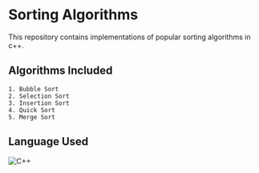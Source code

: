 # Sorting Algorithms

This repository contains implementations of popular sorting algorithms in c++.

## Algorithms Included

    1. Bubble Sort
    2. Selection Sort
    3. Insertion Sort
    4. Quick Sort
    5. Merge Sort

## Language Used

![C++](https://img.shields.io/badge/c++-%2300599C.svg?style=for-the-badge&logo=c%2B%2B&logoColor=white)




